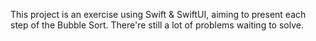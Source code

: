 This project is an exercise using Swift & SwiftUI, aiming to present each step of the Bubble Sort. There're still a lot of problems waiting to solve.
